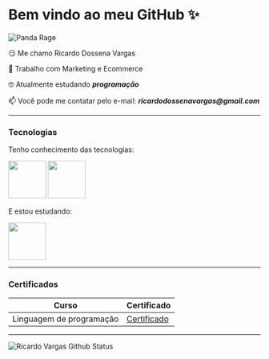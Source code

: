 # Bem vindo ao meu GitHub ✨

![Panda Rage](https://tenor.com/pt-BR/view/panda-rage-gif-10192107)

😏 Me chamo Ricardo Dossena Vargas

💫 Trabalho com Marketing e Ecommerce

🤓 Atualmente estudando _**programação**_

📫 Você pode me contatar pelo e-mail: **_ricardodossenavargas@gmail.com_**

---

### Tecnologias

Tenho conhecimento das tecnologias:

<img src="https://cdn.jsdelivr.net/gh/devicons/devicon@latest/icons/html5/html5-original-wordmark.svg" style=" width: 75px;">
<img src="https://cdn.jsdelivr.net/gh/devicons/devicon@latest/icons/css3/css3-original-wordmark.svg" style=" width: 75px;">

E estou estudando:

<img src="https://cdn.jsdelivr.net/gh/devicons/devicon@latest/icons/javascript/javascript-original.svg" style=" width: 75px;">

---

### Certificados

| Curso |  Certificado  |
| ----- |  -----------  |
| Linguagem de programação | [Certificado](https://hermes.dio.me/certificates/RURAHGO5.pdf)

---

![Ricardo Vargas Github Status](https://github-readme-stats.vercel.app/api?username=RicardoDVargas&show_icons=true&theme=radical)

<!--
**RicardoDVargas/RicardoDVargas** is a ✨ _special_ ✨ repository because its `README.md` (this file) appears on your GitHub profile.

Here are some ideas to get you started:

- 🔭 I’m currently working on ...
- 🌱 I’m currently learning ...
- 👯 I’m looking to collaborate on ...
- 🤔 I’m looking for help with ...
- 💬 Ask me about ...
- 📫 How to reach me: ...
- 😄 Pronouns: ...
- ⚡ Fun fact: ...
-->
